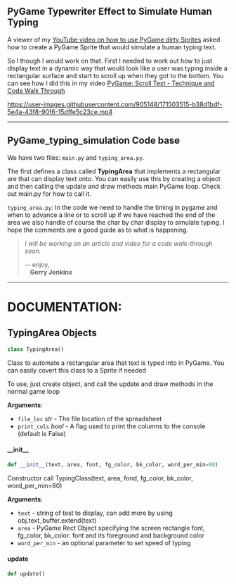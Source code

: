 ## PyGame Typewriter Effect to Simulate Human Typing

A viewer of my [YouTube video on how to use PyGame dirty Sprites](https://youtu.be/Pu5_8F_KaHI) 
asked how to create a PyGame Sprite that would simulate a human typing text.

So I though I would work on that. First I needed to work out how to just display text in a dynamic way that 
would look like a user was typing inside a rectangular surface and start to scroll up when they got to the bottom.
You can see how I did this in my video
[PyGame: Scroll Text - Technique and Code Walk Through](https://youtu.be/PWd2CJfdx1A)


https://user-images.githubusercontent.com/905148/171503515-b38d1bdf-5e4a-43f8-90f6-15dffe5c23ce.mp4


----
## PyGame_typing_simulation Code base

We have two files:  `main.py` and `typing_area.py`.

The first defines a class called **TypingArea** that implements a rectangular are that can display
text onto. You can easily use this by creating a object and then calling the update and draw methods
main PyGame loop. Check out main.py for how to call it.

`typing_area.py`:
In the code we need to handle the timing in pygame
and when to advance a line or to scroll up if we have reached the end of the area
we also handle of course the char by char display to simulate typing. I hope the
comments are a good guide as to what is happening.

> *I will be working on an article and video for a code walk-through soon.*
>
>-- enjoy, \
>   &nbsp;&nbsp;&nbsp;**Gerry Jenkins**
> 
> 
---
# DOCUMENTATION:

## TypingArea Objects

```python
class TypingArea()
```

Class to automate a rectangular area that text is typed into in PyGame. You can easily covert this
class to a Sprite if needed

To use, just create object, and call the update and draw methods in the normal game loop

**Arguments**:

- `file_loc` _str_ - The file location of the spreadsheet
- `print_cols` _bool_ - A flag used to print the columns to the console
  (default is False)

#### \_\_init\_\_

```python
def __init__(text, area, font, fg_color, bk_color, word_per_min=80)
```

Constructor call  TypingClass(text, area, fond, fg_color, bk_color, word_per_min=80)

**Arguments**:

- `text` - string of test to display, can add more by using obj.text_buffer.extend(text)
- `area` - PyGame Rect Object specifying the screen rectangle
  font, fg_color, bk_color: font and its foreground and background color
- `word_per_min` - an optional parameter to set speed of typing

#### update

```python
def update()
```
